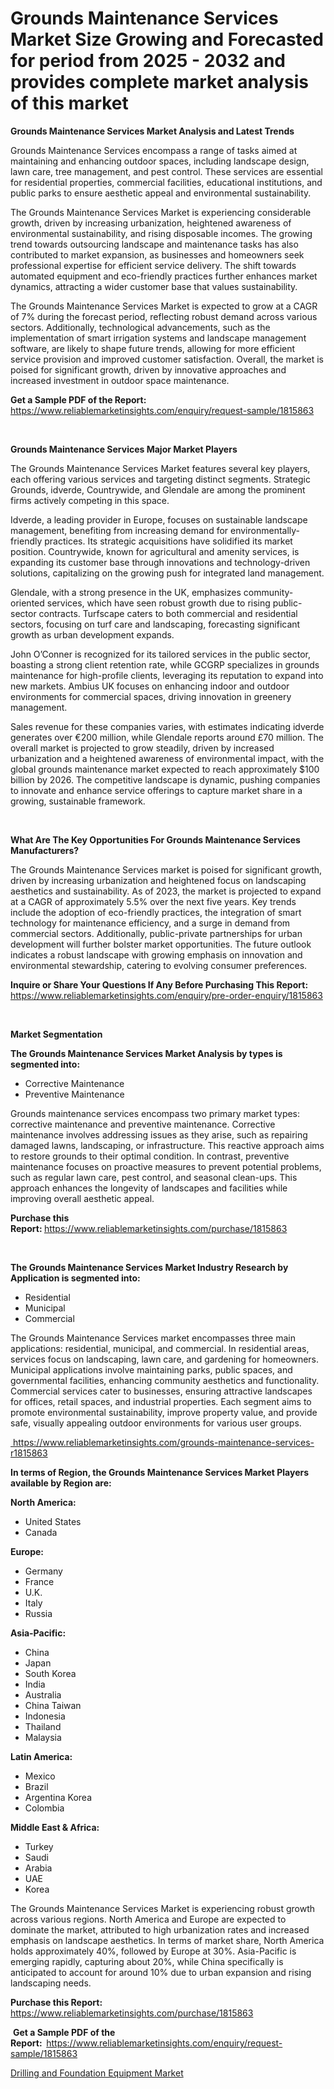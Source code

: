 <p><h1>Grounds Maintenance Services Market Size Growing and Forecasted for period from 2025 - 2032 and provides complete market analysis of this market</h1></p><p><strong>Grounds Maintenance Services Market Analysis and Latest Trends</strong></p>
<p><p>Grounds Maintenance Services encompass a range of tasks aimed at maintaining and enhancing outdoor spaces, including landscape design, lawn care, tree management, and pest control. These services are essential for residential properties, commercial facilities, educational institutions, and public parks to ensure aesthetic appeal and environmental sustainability.</p><p>The Grounds Maintenance Services Market is experiencing considerable growth, driven by increasing urbanization, heightened awareness of environmental sustainability, and rising disposable incomes. The growing trend towards outsourcing landscape and maintenance tasks has also contributed to market expansion, as businesses and homeowners seek professional expertise for efficient service delivery. The shift towards automated equipment and eco-friendly practices further enhances market dynamics, attracting a wider customer base that values sustainability.</p><p>The Grounds Maintenance Services Market is expected to grow at a CAGR of 7% during the forecast period, reflecting robust demand across various sectors. Additionally, technological advancements, such as the implementation of smart irrigation systems and landscape management software, are likely to shape future trends, allowing for more efficient service provision and improved customer satisfaction. Overall, the market is poised for significant growth, driven by innovative approaches and increased investment in outdoor space maintenance.</p></p>
<p><strong>Get a Sample PDF of the Report:&nbsp;</strong> <a href="https://www.reliablemarketinsights.com/enquiry/request-sample/1815863?utm_campaign=3124&utm_medium=2&utm_source=Github&utm_content=ia&utm_term=10042025&utm_id=grounds-maintenance-services">https://www.reliablemarketinsights.com/enquiry/request-sample/1815863</a></p>
<p>&nbsp;</p>
<p><strong>Grounds Maintenance Services Major Market Players</strong></p>
<p><p>The Grounds Maintenance Services Market features several key players, each offering various services and targeting distinct segments. Strategic Grounds, idverde, Countrywide, and Glendale are among the prominent firms actively competing in this space. </p><p>Idverde, a leading provider in Europe, focuses on sustainable landscape management, benefiting from increasing demand for environmentally-friendly practices. Its strategic acquisitions have solidified its market position. Countrywide, known for agricultural and amenity services, is expanding its customer base through innovations and technology-driven solutions, capitalizing on the growing push for integrated land management.</p><p>Glendale, with a strong presence in the UK, emphasizes community-oriented services, which have seen robust growth due to rising public-sector contracts. Turfscape caters to both commercial and residential sectors, focusing on turf care and landscaping, forecasting significant growth as urban development expands.</p><p>John O’Conner is recognized for its tailored services in the public sector, boasting a strong client retention rate, while GCGRP specializes in grounds maintenance for high-profile clients, leveraging its reputation to expand into new markets. Ambius UK focuses on enhancing indoor and outdoor environments for commercial spaces, driving innovation in greenery management.</p><p>Sales revenue for these companies varies, with estimates indicating idverde generates over €200 million, while Glendale reports around £70 million. The overall market is projected to grow steadily, driven by increased urbanization and a heightened awareness of environmental impact, with the global grounds maintenance market expected to reach approximately $100 billion by 2026. The competitive landscape is dynamic, pushing companies to innovate and enhance service offerings to capture market share in a growing, sustainable framework.</p></p>
<p>&nbsp;</p>
<p><strong>What Are The Key Opportunities For Grounds Maintenance Services Manufacturers?</strong></p>
<p><p>The Grounds Maintenance Services market is poised for significant growth, driven by increasing urbanization and heightened focus on landscaping aesthetics and sustainability. As of 2023, the market is projected to expand at a CAGR of approximately 5.5% over the next five years. Key trends include the adoption of eco-friendly practices, the integration of smart technology for maintenance efficiency, and a surge in demand from commercial sectors. Additionally, public-private partnerships for urban development will further bolster market opportunities. The future outlook indicates a robust landscape with growing emphasis on innovation and environmental stewardship, catering to evolving consumer preferences.</p></p>
<p><strong>Inquire or Share Your Questions If Any Before Purchasing This Report:</strong> <a href="https://www.reliablemarketinsights.com/enquiry/pre-order-enquiry/1815863?utm_campaign=3124&utm_medium=2&utm_source=Github&utm_content=ia&utm_term=10042025&utm_id=grounds-maintenance-services">https://www.reliablemarketinsights.com/enquiry/pre-order-enquiry/1815863</a></p>
<p>&nbsp;</p>
<p><strong>Market Segmentation</strong></p>
<p><strong>The Grounds Maintenance Services Market Analysis by types is segmented into:</strong></p>
<p><ul><li>Corrective Maintenance</li><li>Preventive Maintenance</li></ul></p>
<p><p>Grounds maintenance services encompass two primary market types: corrective maintenance and preventive maintenance. Corrective maintenance involves addressing issues as they arise, such as repairing damaged lawns, landscaping, or infrastructure. This reactive approach aims to restore grounds to their optimal condition. In contrast, preventive maintenance focuses on proactive measures to prevent potential problems, such as regular lawn care, pest control, and seasonal clean-ups. This approach enhances the longevity of landscapes and facilities while improving overall aesthetic appeal.</p></p>
<p><strong>Purchase this Report:&nbsp;</strong><a href="https://www.reliablemarketinsights.com/purchase/1815863?utm_campaign=3124&utm_medium=2&utm_source=Github&utm_content=ia&utm_term=10042025&utm_id=grounds-maintenance-services">https://www.reliablemarketinsights.com/purchase/1815863</a></p>
<p>&nbsp;</p>
<p><strong>The Grounds Maintenance Services Market Industry Research by Application is segmented into:</strong></p>
<p><ul><li>Residential</li><li>Municipal</li><li>Commercial</li></ul></p>
<p><p>The Grounds Maintenance Services market encompasses three main applications: residential, municipal, and commercial. In residential areas, services focus on landscaping, lawn care, and gardening for homeowners. Municipal applications involve maintaining parks, public spaces, and governmental facilities, enhancing community aesthetics and functionality. Commercial services cater to businesses, ensuring attractive landscapes for offices, retail spaces, and industrial properties. Each segment aims to promote environmental sustainability, improve property value, and provide safe, visually appealing outdoor environments for various user groups.</p></p>
<p><a href="https://www.reliablemarketinsights.com/grounds-maintenance-services-r1815863?utm_campaign=3124&utm_medium=2&utm_source=Github&utm_content=ia&utm_term=10042025&utm_id=grounds-maintenance-services">&nbsp;https://www.reliablemarketinsights.com/grounds-maintenance-services-r1815863</a></p>
<p><strong>In terms of Region, the Grounds Maintenance Services Market Players available by Region are:</strong></p>
<p>
    <p> <strong> North America: </strong>
        <ul>
            <li>United States</li>
            <li>Canada</li>
        </ul>
        </p> 
    <p> <strong> Europe: </strong>
        <ul>
            <li>Germany</li>
            <li>France</li>
            <li>U.K.</li>
            <li>Italy</li>
            <li>Russia</li>
        </ul>
        </p> 
    <p> <strong> Asia-Pacific: </strong>
        <ul>
            <li>China</li>
            <li>Japan</li>
            <li>South Korea</li>
            <li>India</li>
            <li>Australia</li>
            <li>China Taiwan</li>
            <li>Indonesia</li>
            <li>Thailand</li>
            <li>Malaysia</li>
        </ul>
        </p> 
    <p> <strong> Latin America: </strong>
        <ul>
            <li>Mexico</li>
            <li>Brazil</li>
            <li>Argentina Korea</li>
            <li>Colombia</li>
        </ul>
        </p> 
    <p> <strong> Middle East & Africa: </strong>
        <ul>
            <li>Turkey</li>
            <li>Saudi</li>
            <li>Arabia</li>
            <li>UAE</li>
            <li>Korea</li>
        </ul>
    </p>
    </p>
<p><p>The Grounds Maintenance Services Market is experiencing robust growth across various regions. North America and Europe are expected to dominate the market, attributed to high urbanization rates and increased emphasis on landscape aesthetics. In terms of market share, North America holds approximately 40%, followed by Europe at 30%. Asia-Pacific is emerging rapidly, capturing about 20%, while China specifically is anticipated to account for around 10% due to urban expansion and rising landscaping needs.</p></p>
<p><strong>Purchase this Report: </strong><a href="https://www.reliablemarketinsights.com/purchase/1815863?utm_campaign=3124&utm_medium=2&utm_source=Github&utm_content=ia&utm_term=10042025&utm_id=grounds-maintenance-services">https://www.reliablemarketinsights.com/purchase/1815863</a></p>
<p>&nbsp;<strong>Get a Sample PDF of the Report:&nbsp;&nbsp;</strong><a href="https://www.reliablemarketinsights.com/enquiry/request-sample/1815863?utm_campaign=3124&utm_medium=2&utm_source=Github&utm_content=ia&utm_term=10042025&utm_id=grounds-maintenance-services">https://www.reliablemarketinsights.com/enquiry/request-sample/1815863</a></p>
<p><strong></strong></p>
<p><p><a href="https://github.com/donkalucine10/Market-Research-Report-List-1/blob/main/drilling-and-foundation-equipment-market.md?utm_campaign=3124&utm_medium=2&utm_source=Github&utm_content=ia&utm_term=10042025&utm_id=grounds-maintenance-services">Drilling and Foundation Equipment Market</a></p></p>